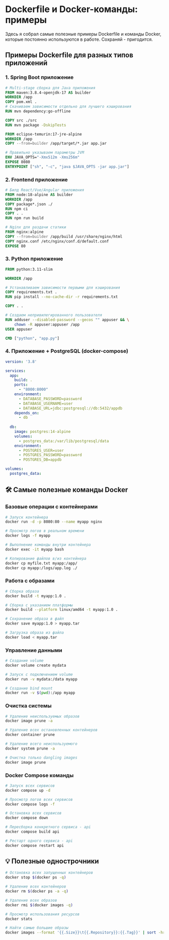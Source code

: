 # Dockerfile и Docker-команды: примеры

Здесь я собрал самые полезные примеры Dockerfile и команды Docker, которые постоянно используются в работе. Сохраняй - пригодится.

## Примеры Dockerfile для разных типов приложений

### 1. Spring Boot приложение
```dockerfile
# Multi-stage сборка для Java приложения
FROM maven:3.8.4-openjdk-17 AS builder
WORKDIR /app
COPY pom.xml .
# Скачиваем зависимости отдельно для лучшего кэширования
RUN mvn dependency:go-offline

COPY src ./src
RUN mvn package -DskipTests

FROM eclipse-temurin:17-jre-alpine
WORKDIR /app
COPY --from=builder /app/target/*.jar app.jar

# Правильно указываем параметры JVM
ENV JAVA_OPTS="-Xmx512m -Xms256m"
EXPOSE 8080
ENTRYPOINT ["sh", "-c", "java $JAVA_OPTS -jar app.jar"]
```

### 2. Frontend приложение
```dockerfile
# Билд React/Vue/Angular приложения
FROM node:18-alpine AS builder
WORKDIR /app
COPY package*.json ./
RUN npm ci
COPY . .
RUN npm run build

# Nginx для раздачи статики
FROM nginx:alpine
COPY --from=builder /app/build /usr/share/nginx/html
COPY nginx.conf /etc/nginx/conf.d/default.conf
EXPOSE 80
```

### 3. Python приложение
```dockerfile
FROM python:3.11-slim

WORKDIR /app

# Устанавливаем зависимости первыми для кэширования
COPY requirements.txt .
RUN pip install --no-cache-dir -r requirements.txt

COPY . .

# Создаем непривилегированного пользователя
RUN adduser --disabled-password --gecos "" appuser && \
    chown -R appuser:appuser /app
USER appuser

CMD ["python", "app.py"]
```

### 4. Приложение + PostgreSQL (docker-compose)
```yaml
version: '3.8'

services:
  app:
    build: .
    ports:
      - "8000:8000"
    environment:
      - DATABASE_PASSWORD=password
      - DATABASE_USERNAME=user
      - DATABASE_URL=jdbc:postgresql://db:5432/appdb
    depends_on:
      - db
  
  db:
    image: postgres:14-alpine
    volumes:
      - postgres_data:/var/lib/postgresql/data
    environment:
      - POSTGRES_USER=user
      - POSTGRES_PASSWORD=password
      - POSTGRES_DB=appdb

volumes:
  postgres_data:
```

## 🛠 Самые полезные команды Docker

### Базовые операции с контейнерами

```bash
# Запуск контейнера
docker run -d -p 8080:80 --name myapp nginx

# Просмотр логов в реальном времени
docker logs -f myapp

# Выполнение команды внутри контейнера
docker exec -it myapp bash

# Копирование файлов в/из контейнера
docker cp myfile.txt myapp:/app/
docker cp myapp:/logs/app.log ./
```

### Работа с образами

```bash
# Сборка образа
docker build -t myapp:1.0 .

# Сборка с указанием платформы
docker build --platform linux/amd64 -t myapp:1.0 .

# Сохранение образа в файл
docker save myapp:1.0 > myapp.tar

# Загрузка образа из файла
docker load < myapp.tar
```

### Управление данными

```bash
# Создание volume
docker volume create mydata

# Запуск с подключением volume
docker run -v mydata:/data myapp

# Создание bind mount
docker run -v $(pwd):/app myapp
```

### Очистка системы

```bash
# Удаление неиспользуемых образов
docker image prune -a

# Удаление всех остановленных контейнеров
docker container prune

# Удаление всего неиспользуемого
docker system prune -a

# Очистка только dangling images
docker image prune
```

### Docker Compose команды

```bash
# Запуск всех сервисов
docker compose up -d

# Просмотр логов всех сервисов
docker compose logs -f

# Остановка всех сервисов
docker compose down

# Пересборка конкретного сервиса - api
docker compose build api

# Рестарт одного сервиса - api
docker compose restart api
```

## 💡 Полезные однострочники

```bash
# Остановка всех запущенных контейнеров
docker stop $(docker ps -q)

# Удаление всех контейнеров
docker rm $(docker ps -a -q)

# Удаление всех образов
docker rmi $(docker images -q)

# Просмотр использования ресурсов
docker stats

# Найти самые большие образы
docker images --format '{{.Size}}\t{{.Repository}}:{{.Tag}}' | sort -hr | head -n 5
```